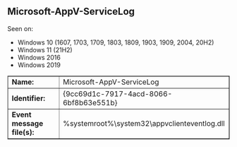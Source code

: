 ## Microsoft-AppV-ServiceLog

Seen on:
* Windows 10 (1607, 1703, 1709, 1803, 1809, 1903, 1909, 2004, 20H2)
* Windows 11 (21H2)
* Windows 2016
* Windows 2019

<table border="1" class="docutils">
  <tbody>
    <tr>
      <td><b>Name:</b></td>
      <td>Microsoft-AppV-ServiceLog</td>
    </tr>
    <tr>
      <td><b>Identifier:</b></td>
      <td>{9cc69d1c-7917-4acd-8066-6bf8b63e551b}</td>
    </tr>
    <tr>
      <td><b>Event message file(s):</b></td>
      <td>%systemroot%\system32\appvclienteventlog.dll</td>
    </tr>
  </tbody>
</table>

&nbsp;

